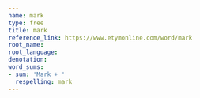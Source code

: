 ```yaml
---
name: mark
type: free
title: mark
reference_link: https://www.etymonline.com/word/mark
root_name: 
root_language: 
denotation: 
word_sums:
- sum: 'Mark + '
  respelling: mark
---
```


